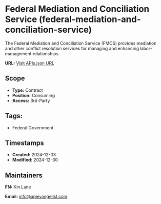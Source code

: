 # Federal Mediation and Conciliation Service (federal-mediation-and-conciliation-service)
The Federal Mediation and Conciliation Service (FMCS) provides mediation and other conflict resolution services for managing and enhancing labor-management relationships.

**URL:** [Visit APIs.json URL](https://raw.githubusercontent.com/api-evangelist/federal-mediation-and-conciliation-service/refs/heads/main/apis.yml)

## Scope

- **Type:** Contract 
- **Position:** Consuming 
- **Access:** 3rd-Party 

## Tags:

 - Federal Government

## Timestamps

- **Created:** 2024-12-03 
- **Modified:** 2024-12-30 

## Maintainers

**FN:** Kin Lane

**Email:** info@apievangelist.com

